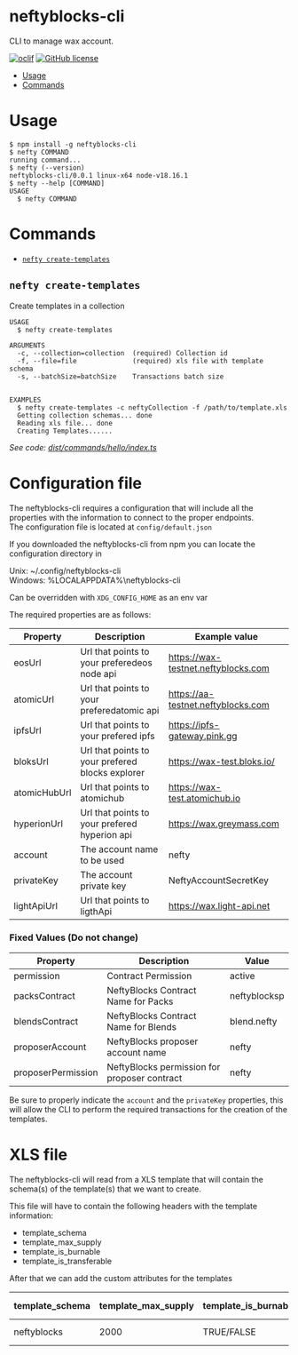 neftyblocks-cli
=================

CLI to manage wax account.

[![oclif](https://img.shields.io/badge/cli-oclif-brightgreen.svg)](https://oclif.io)
[![GitHub license](https://img.shields.io/github/license/oclif/hello-world)](https://github.com/oclif/hello-world/blob/main/LICENSE)

<!-- toc -->
* [Usage](#usage)
* [Commands](#commands)
<!-- tocstop -->
# Usage
<!-- usage -->
```sh-session
$ npm install -g neftyblocks-cli
$ nefty COMMAND
running command...
$ nefty (--version)
neftyblocks-cli/0.0.1 linux-x64 node-v18.16.1
$ nefty --help [COMMAND]
USAGE
  $ nefty COMMAND
```
<!-- usagestop -->
# Commands
<!-- commands -->
* [`nefty create-templates`](#nefty-create-templates)


## `nefty create-templates`

Create templates in a collection

```
USAGE
  $ nefty create-templates

ARGUMENTS
  -c, --collection=collection  (required) Collection id
  -f, --file=file              (required) xls file with template schema 
  -s, --batchSize=batchSize    Transactions batch size


EXAMPLES
  $ nefty create-templates -c neftyCollection -f /path/to/template.xls
  Getting collection schemas... done
  Reading xls file... done
  Creating Templates......
```

_See code: [dist/commands/hello/index.ts](https://github.com/neftyblocks/neftyblocks-cli/blob/v0.1.0/dist/commands/hello/index.ts)_

<!-- commandsstop -->

<!-- configfile -->

# Configuration file
The neftyblocks-cli requires a configuration that will include all the properties with the information to connect to the proper endpoints.  
The configuration file is located at  `config/default.json`   

If you downloaded the neftyblocks-cli from npm you can locate the configuration directory in 

Unix: ~/.config/neftyblocks-cli  
Windows: %LOCALAPPDATA%\neftyblocks-cli  

Can be overridden with ```XDG_CONFIG_HOME``` as an env var


The required properties are as follows:  


| Property      | Description                                       | Example value |
| --------      | -----------                                       | ------- |
| eosUrl        | Url that points to your preferedeos node api      | https://wax-testnet.neftyblocks.com |
| atomicUrl     | Url that points to your preferedatomic api        | https://aa-testnet.neftyblocks.com  |
| ipfsUrl       | Url that points to your prefered ipfs             | https://ipfs-gateway.pink.gg  |
| bloksUrl      | Url that points to your prefered blocks explorer  | https://wax-test.bloks.io/  | 
| atomicHubUrl  | Url that points to atomichub                      | https://wax-test.atomichub.io |
| hyperionUrl   | Url that points to your prefered hyperion api     | https://wax.greymass.com  |
| account       | The account name to be used                       | nefty |
| privateKey    | The account private key                           | NeftyAccountSecretKey |
| lightApiUrl   | Url that points to ligthApi                       | https://wax.light-api.net |


### Fixed Values (Do not change)
| Property      | Description                                       | Value   |
| --------      | -----------                                       | ------- |
| permission    | Contract Permission                               | active  |
| packsContract | NeftyBlocks Contract Name for Packs               | neftyblocksp  |
| blendsContract  | NeftyBlocks Contract Name for Blends            | blend.nefty |
| proposerAccount | NeftyBlocks proposer account name                | nefty |
| proposerPermission | NeftyBlocks permission for proposer contract | nefty |


Be sure to properly indicate the ```account``` and the ```privateKey``` properties, this will allow the CLI to perform the required transactions for the creation of the templates.



<!-- configfilestop -->


<!-- xlsfile -->
# XLS file
The neftyblocks-cli will read from a XLS template that will contain the schema(s) of the template(s) that we want to create.

This file will have to contain the following headers with the template information:

- template_schema
- template_max_supply
- template_is_burnable
- template_is_transferable

After that we can add the custom attributes for the templates

| template_schema | template_max_supply | template_is_burnable | template_is_transferable | name | image | custom attr1 | custom attr2 | ... |
| -------         | --------            | -------              | -------                  | ------  | ---- | ------| ------| ----- |
| neftyblocks     | 2000                | TRUE/FALSE           |  TRUE/FALSE              | nefty | ipft_hash | custom value1 | custom value2 | ... |




<!-- xlsfilestop -->


